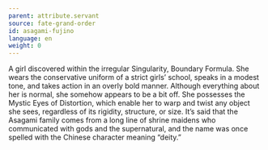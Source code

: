 ```yaml
---
parent: attribute.servant
source: fate-grand-order
id: asagami-fujino
language: en
weight: 0
---
```


A girl discovered within the irregular Singularity, Boundary Formula.
She wears the conservative uniform of a strict girls’ school, speaks in a modest tone, and takes action in an overly bold manner.
Although everything about her is normal, she somehow appears to be a bit off. She possesses the Mystic Eyes of Distortion, which enable her to warp and twist any object she sees, regardless of its rigidity, structure, or size.
It’s said that the Asagami family comes from a long line of shrine maidens who communicated with gods and the supernatural, and the name was once spelled with the Chinese character meaning “deity.”
